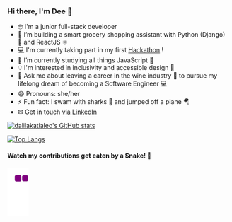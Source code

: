 ### Hi there, I'm Dee 👋

- 🤓 I'm a junior full-stack developer 
- 🔭 I’m building a smart grocery shopping assistant with Python (Django) 🐍 and ReactJS ⚛️
- 💻 I'm currently taking part in my first [Hackathon](https://github.com/hackathon-team-1) !
- 🌱 I’m currently studying all things JavaScript 📜
- 💡 I'm interested in inclusivity and accessible design 🤗
- 💬 Ask me about leaving a career in the wine industry 🍷 to pursue my lifelong dream of becoming a Software Engineer 💻
- 😄 Pronouns: she/her
- ⚡ Fun fact: I swam with sharks 🦈 and jumped off a plane 🪂
- ✉ Get in touch [via LinkedIn](https://www.linkedin.com/in/dalila-k-leo-125099156/) 

[![dalilakatialeo's GitHub stats](https://github-readme-stats.vercel.app/api?username=dalilakatialeo&show_icons=true&theme=vue)](https://github.com/dalilakatialeo?tab=repositories)

[![Top Langs](https://github-readme-stats.vercel.app/api/top-langs/?username=dalilakatialeo&layout=compact&theme=vue)](https://github.com/dalilakatialeo?tab=repositories)

#### Watch my contributions get eaten by a Snake! 🐍
![snake gif](https://github.com/dalilakatialeo/dalilakatialeo/blob/output/github-contribution-grid-snake.gif)
